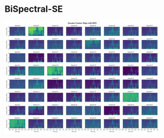 # BiSpectral-SE

![alt text](https://github.com/VenkateshParvathala/BiSpectral-SE/blob/main/figures/feature_maps_with_ddn.png)
